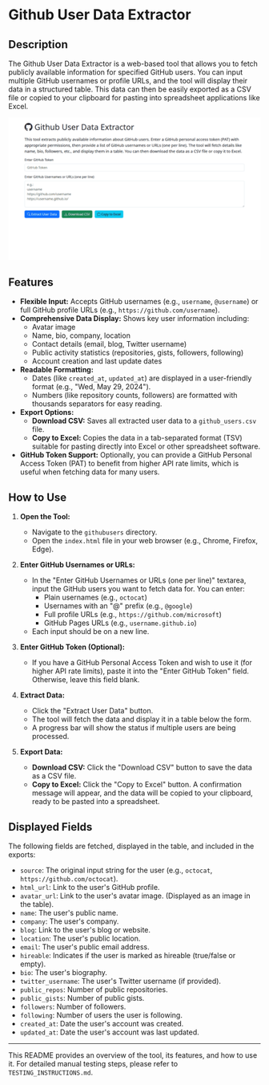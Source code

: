 # Github User Data Extractor

## Description

The Github User Data Extractor is a web-based tool that allows you to fetch publicly available information for specified GitHub users. You can input multiple GitHub usernames or profile URLs, and the tool will display their data in a structured table. This data can then be easily exported as a CSV file or copied to your clipboard for pasting into spreadsheet applications like Excel.

![Screenshot](screenshot.webp)

## Features

- **Flexible Input:** Accepts GitHub usernames (e.g., `username`, `@username`) or full GitHub profile URLs (e.g., `https://github.com/username`).
- **Comprehensive Data Display:** Shows key user information including:
  - Avatar image
  - Name, bio, company, location
  - Contact details (email, blog, Twitter username)
  - Public activity statistics (repositories, gists, followers, following)
  - Account creation and last update dates
- **Readable Formatting:**
  - Dates (like `created_at`, `updated_at`) are displayed in a user-friendly format (e.g., "Wed, May 29, 2024").
  - Numbers (like repository counts, followers) are formatted with thousands separators for easy reading.
- **Export Options:**
  - **Download CSV:** Saves all extracted user data to a `github_users.csv` file.
  - **Copy to Excel:** Copies the data in a tab-separated format (TSV) suitable for pasting directly into Excel or other spreadsheet software.
- **GitHub Token Support:** Optionally, you can provide a GitHub Personal Access Token (PAT) to benefit from higher API rate limits, which is useful when fetching data for many users.

## How to Use

1.  **Open the Tool:**

    - Navigate to the `githubusers` directory.
    - Open the `index.html` file in your web browser (e.g., Chrome, Firefox, Edge).

2.  **Enter GitHub Usernames or URLs:**

    - In the "Enter GitHub Usernames or URLs (one per line)" textarea, input the GitHub users you want to fetch data for. You can enter:
      - Plain usernames (e.g., `octocat`)
      - Usernames with an "@" prefix (e.g., `@google`)
      - Full profile URLs (e.g., `https://github.com/microsoft`)
      - GitHub Pages URLs (e.g., `username.github.io`)
    - Each input should be on a new line.

3.  **Enter GitHub Token (Optional):**

    - If you have a GitHub Personal Access Token and wish to use it (for higher API rate limits), paste it into the "Enter GitHub Token" field. Otherwise, leave this field blank.

4.  **Extract Data:**

    - Click the "Extract User Data" button.
    - The tool will fetch the data and display it in a table below the form.
    - A progress bar will show the status if multiple users are being processed.

5.  **Export Data:**
    - **Download CSV:** Click the "Download CSV" button to save the data as a CSV file.
    - **Copy to Excel:** Click the "Copy to Excel" button. A confirmation message will appear, and the data will be copied to your clipboard, ready to be pasted into a spreadsheet.

## Displayed Fields

The following fields are fetched, displayed in the table, and included in the exports:

- `source`: The original input string for the user (e.g., `octocat`, `https://github.com/octocat`).
- `html_url`: Link to the user's GitHub profile.
- `avatar_url`: Link to the user's avatar image. (Displayed as an image in the table).
- `name`: The user's public name.
- `company`: The user's company.
- `blog`: Link to the user's blog or website.
- `location`: The user's public location.
- `email`: The user's public email address.
- `hireable`: Indicates if the user is marked as hireable (true/false or empty).
- `bio`: The user's biography.
- `twitter_username`: The user's Twitter username (if provided).
- `public_repos`: Number of public repositories.
- `public_gists`: Number of public gists.
- `followers`: Number of followers.
- `following`: Number of users the user is following.
- `created_at`: Date the user's account was created.
- `updated_at`: Date the user's account was last updated.

---

This README provides an overview of the tool, its features, and how to use it. For detailed manual testing steps, please refer to `TESTING_INSTRUCTIONS.md`.

